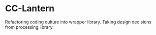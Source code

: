 # CC-Lantern
Refactoring coding culture into wrapper library. Taking design decisions from processing library.
